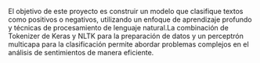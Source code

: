 El objetivo de este proyecto es construir un modelo que clasifique textos como positivos o negativos, utilizando un enfoque de aprendizaje profundo y técnicas de procesamiento de lenguaje natural.La combinación de Tokenizer de Keras y NLTK para la preparación de datos y un perceptrón multicapa para la clasificación permite abordar problemas complejos en el análisis de sentimientos de manera eficiente.

